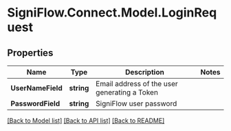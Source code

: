 
# SigniFlow.Connect.Model.LoginRequest

## Properties

Name | Type | Description | Notes
------------ | ------------- | ------------- | -------------
**UserNameField** | **string** | Email address of the user generating a Token | 
**PasswordField** | **string** | SigniFlow user password | 

[[Back to Model list]](../README.md#documentation-for-models)
[[Back to API list]](../README.md#documentation-for-api-endpoints)
[[Back to README]](../README.md)

